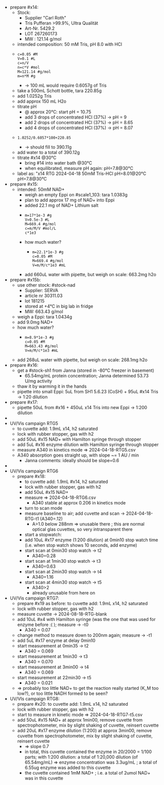 - prepare #x14:
	- Stock:
		- Supplier "Carl Roth"
		- Tris Pufferan >99.9%, Ultra Qualität
		- Art-Nr. 5429.2
		- LOT 267260173
		- MW : 121.14 g/mol
	- intended composition: 50 mM Tris, pH 8.0 with HCl
	- ```calc
	  c=0.05 #M
	  V=0.1 #L
	  c=n/V
	  n=c*V #mol
	  M=121.14 #g/mol
	  m=n*M #g
	  ```
		- -> 100 mL would require 0.6057g of Tris
	- take a 500mL Schott bottle, tara 220.85g
	- add 1.0252g Tris
	- add approx 150 mL H2o
	- titrate pH
		- @ approx 20°C: start pH = 10.75
		- add 3 drops of concentrated HCl (37%) -> pH = 9
		- add 2 drops of concentrated HCl (37%) -> pH = 8.65
		- add 4 drops of concentrated HCl (37%) -> pH = 8.07
	- ```calc
	  1.0252/0.6057*100+220.85
	  ```
		- -> should fill to 390.11g
	- add water to a total of 390.12g
	- titrate #x14 @30°C
		- bring #14 into water bath @30°C
		- when equilibrated, measure pH again: pH=7.8@30°C
	- label as: "x14 RTG 2024-04-18 50mM Tris-HCl pH=8.01@20°C pH=7.8@30°C
- prepare #x15:
	- intended: 50mM NAD+
		- weigh an empty Eppi on #scale1_103: tara 1.0383g
		- plan to add approx 17 mg of NAD+ into Eppi
		- added 22.1 mg of NAD+ Lithium salt
		- ```calc
		  m=17*1e-3 #g
		  V=0.5e-3 #L
		  M=669.4 #g/mol
		  c=m/M/V #mol/L
		  c*1e3
		  ```
		- how much water?
			- ```calc
			  m=22.1*1e-3 #g
			  c=0.05 #M
			  M=669.4 #g/mol
			  V=m/M/c*1e3 #mL
			  ```
		- add 660uL water with pipette, but weigh on scale: 663.2mg h2o
- prepare #x15b:
	- use other stock: #stock-nad
		- Supplier: SERVA
		- article nr 30311.03
		- lot 181215
		- stored at +4°C in big lab in fridge
		- MW: 663.43 g/mol
	- weigh a Eppi: tara 1.0434g
	- add 9.0mg NAD+
	- how much water?
		- ```calc
		  m=8.9*1e-3 #g
		  c=0.05 #M
		  M=663.43 #g/mol
		  V=m/M/c*1e3 #mL
		  ```
	- add 268uL water with pipette, but weigh on scale: 268.1mg h2o
- prepare #x16:
	- get a #stock-sh1 from Janna (stored in -80°C freezer in basement)
		- 65.54mg/mL protein concentration; Janna determined 53.73 U/mg activity
	- thaw it by warming it in the hands
	- pipette into small Eppi: 5uL from SH1 5.6.23 (CoSH) + 95uL #x14 Tris -> 1:20 dilution
- prepare #x17:
	- pipette 50uL from #x16 + 450uL x14 Tris into new Eppi -> 1:200 dilution
-
- UV/Vis campaign RTG5
	- to cuvette add: 1.9mL x14, h2 saturated
	- lock with rubber stopper, gas with h2
	- add 50uL #x15 NAD+ with Hamilton syringe through stopper
	- add 5uL #x16 enzyme dilution with Hamilton syringe through stopper
	- measure A340 in kinetics mode => 2024-04-18-RTG5.csv
	- A340 absorption goes straight up, with slope ~= 1 AU / min
		- Janna comments: ideally should be slope=0.6
-
- UV/Vis campaign RTG6
	- prepare #x18:
		- to cuvette add: 1.9mL #x14, h2 saturated
		- lock with rubber stopper, gas with h2
		- add 50uL #x15 NAD+
		- measure => 2024-04-18-RTG6.csv
			- A340 stable at approx 0.206 in kinetics mode
		- turn to scan mode
		- measure baseline to air; add cuvette and scan -> 2024-04-18-RTG-t1 (A340=.12)
			- A>1.0 below 288nm => unusable there ; this are normal optical glas cuvettes, so very intransparent there
		- start a stopwatch:
		- add 10uL #x17 enzyme (1:200 dilution) at 0min10 stop watch time (i.e. when stop watch shows 10 seconds, add enzyme)
		- start scan at 0min30 stop watch -> t2
			- A340=0.28
		- start scan at 1min30 stop watch -> t3
			- A340=0.63
		- start scan at 2min30 stop watch -> t4
			- A340=1.16
		- start scan at 4min30 stop watch -> t5
			- A340>2
			- already unusable from here on
- UV/Vis campaign RTG7:
	- prepare #x19 as before: to cuvette add: 1.9mL x14, h2 saturated
	- lock with rubber stopper, gas with h2
	- measure cuvette -> 2024-08-18-RTG-blank
	- add 10uL #x4 with Hamilton syringe (was the one that was used for enzyme before :( ); measure -> -t0
		- A340 = 0.07
	- change method to measure down to 200nm again; measure -> -t1
	- add 5uL #x17 enzyme at delay 0min10
	- start measurement at 0min35 -> t2
		- A340 = 0.069
	- start measurement at 1min30 -> t3
		- A340 = 0.070
	- start measurement at 3min00 -> t4
		- A340 = 0.069
	- start measurement at 22min30 -> t5
		- A340 = 0.021
	- => probably too little NAD+ to get the reaction really started (K_M too low?), or too little NADH formed to be seen?
- UV/VIs campaign RTG8:
	- prepare #x20: to cuvette add: 1.9mL x14, h2 saturated
	- lock with rubber stopper, gas with h2
	- start to measure in kinetic mode => 2024-04-18-RTG7-t5.csv
	- add 50uL #x15 NAD+ at approx 1min00, remove cuvette from spectrophotometer, mix by slight shaking of cuvette, reinsert cuvette
	- add 20uL #x17 enzyme dilution (1:200) at approx 3min00, remove cuvette from spectrophotometer, mix by slight shaking of cuvette, reinsert cuvette
		- => slope 0.7
		- in total, this cuvette contained the enzyme in 20/2000 = 1/100 parts; with 1:200 dilution: a total of 1:20,000 dilution (of 65.54mg/mL) => enzyme concentration was 3.3ug/mL ; a total of 6.55ug enzyme was added to this cuvette
		- the cuvette contained 1mM NAD+ ; i.e. a total of 2umol NAD+ was in this cuvette